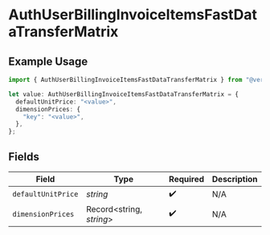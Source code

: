 # AuthUserBillingInvoiceItemsFastDataTransferMatrix

## Example Usage

```typescript
import { AuthUserBillingInvoiceItemsFastDataTransferMatrix } from "@vercel/sdk/models/components/authuser.js";

let value: AuthUserBillingInvoiceItemsFastDataTransferMatrix = {
  defaultUnitPrice: "<value>",
  dimensionPrices: {
    "key": "<value>",
  },
};
```

## Fields

| Field                    | Type                     | Required                 | Description              |
| ------------------------ | ------------------------ | ------------------------ | ------------------------ |
| `defaultUnitPrice`       | *string*                 | :heavy_check_mark:       | N/A                      |
| `dimensionPrices`        | Record<string, *string*> | :heavy_check_mark:       | N/A                      |